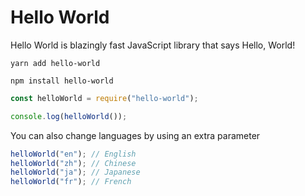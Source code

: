 # Hello World

Hello World is blazingly fast JavaScript library that says Hello, World!

```
yarn add hello-world
```

```
npm install hello-world
```

```javascript
const helloWorld = require("hello-world");

console.log(helloWorld());
```

You can also change languages by using an extra parameter

```javascript
helloWorld("en"); // English
helloWorld("zh"); // Chinese
helloWorld("ja"); // Japanese
helloWorld("fr"); // French
```
